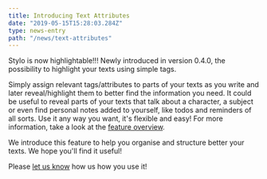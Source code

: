 ```yaml
---
title: Introducing Text Attributes
date: "2019-05-15T15:28:03.284Z"
type: news-entry
path: "/news/text-attributes"
---
```

 
Stylo is now highlightable!!! Newly introduced in version 0.4.0, the possibility to highlight your texts using simple tags. 

Simply assign relevant tags/attributes to parts of your texts as you write and later reveal/highlight them to better find the information you need. It could be useful to reveal parts of your texts that talk about a character, a subject or even find personal notes added to yourself, like todos and reminders of all sorts. Use it any way you want, it's flexible and easy! For more information, take a look at the [feature overview](/stylo/documentation/stylo-essentials#text-attributes).  

We introduce this feature to help you organise and structure better your texts. We hope you'll find it useful! 

Please [let us know](/contact) how us how you use it!